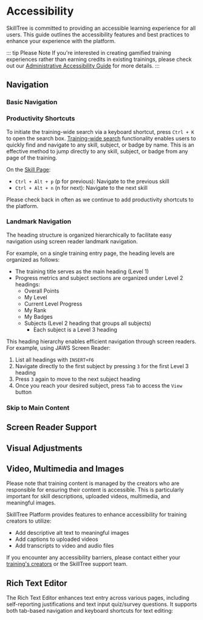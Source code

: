 # Accessibility

SkillTree is committed to providing an accessible learning experience for all users. This guide outlines the accessibility features and best practices to enhance your experience with the platform.

::: tip Please Note
If you're interested in creating gamified training experiences rather than earning credits in existing trainings, please check out our [Administrative Accessibility Guide](/dashboard/user-guide/accessibility.html)  for more details.
:::

## Navigation

### Basic Navigation
<Content path="/training-participation/common/accessibility-basic-nav.md"/>

### Productivity Shortcuts

To initiate the training-wide search via a keyboard shortcut, press `Ctrl + K` to open the search box.
[Training-wide search](/training-participation/take-training.html#training-wide-search) functionality enables users to quickly find and navigate to any skill, subject, or badge by name. 
This is an effective method to jump directly to any skill, subject, or badge from any page of the training.

On the [Skill Page](/training-participation/take-training.html#skill-page):
- `Ctrl + Alt + p` (p for previous): Navigate to the previous skill
- `Ctrl + Alt + n` (n for next): Navigate to the next skill

Please check back in often as we continue to add productivity shortcuts to the platform.

### Landmark Navigation

The heading structure is organized hierarchically to facilitate easy navigation using screen reader landmark navigation.

For example, on a single training entry page, the heading levels are organized as follows:
- The training title serves as the main heading (Level 1)
- Progress metrics and subject sections are organized under Level 2 headings:
  - Overall Points
  - My Level
  - Current Level Progress
  - My Rank
  - My Badges
  - Subjects (Level 2 heading that groups all subjects)
    - Each subject is a Level 3 heading

This heading hierarchy enables efficient navigation through screen readers. For example, using JAWS Screen Reader:
1. List all headings with `INSERT+F6`
2. Navigate directly to the first subject by pressing `3` for the first Level 3 heading
3. Press `3` again to move to the next subject heading
4. Once you reach your desired subject, press `Tab` to access the `View` button 

### Skip to Main Content

<Content path="/training-participation/common/accessibility-skip-to-content.md"/>

## Screen Reader Support

<Content path="/training-participation/common/screen-reader-support.md"/>

## Visual Adjustments

<Content path="/training-participation/common/accessibility-visual-adjustments.md"/>

## Video, Multimedia and Images

Please note that training content is managed by the creators who are responsible for ensuring their content is
accessible. This is particularly important for skill descriptions, uploaded videos, multimedia, and meaningful images.

SkillTree Platform provides features to enhance accessibility for training creators to utilize:
- Add descriptive alt text to meaningful images
- Add captions to uploaded videos
- Add transcripts to video and audio files

If you encounter any accessibility barriers, please contact either your [training's creators](/training-participation/take-training.html#contact) or the SkillTree support team.

## Rich Text Editor

The Rich Text Editor enhances text entry across various pages, including self-reporting justifications and text input
quiz/survey questions. It supports both tab-based navigation and keyboard shortcuts for text editing:
<Content path="/dashboard/user-guide/common/rte-features-table.md"/>

<Content path="/training-participation/common/accessibility-feedback.md"/>